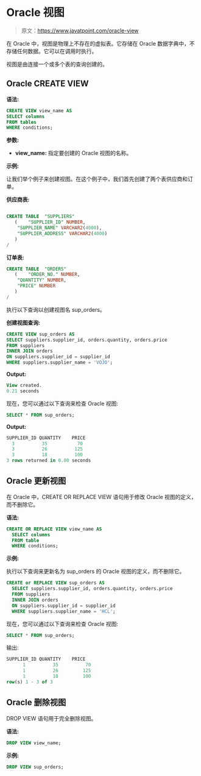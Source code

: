 # Oracle 视图

> 原文：<https://www.javatpoint.com/oracle-view>

在 Oracle 中，视图是物理上不存在的虚拟表。它存储在 Oracle 数据字典中，不存储任何数据。它可以在调用时执行。

视图是由连接一个或多个表的查询创建的。

## Oracle CREATE VIEW

**语法:**

```sql
CREATE VIEW view_name AS
SELECT columns
FROM tables
WHERE conditions;

```

**参数:**

*   **view_name:** 指定要创建的 Oracle 视图的名称。

**示例:**

让我们举个例子来创建视图。在这个例子中，我们首先创建了两个表供应商和订单。

**供应商表:**

```sql

CREATE TABLE  "SUPPLIERS"
   (	"SUPPLIER_ID" NUMBER, 
	"SUPPLIER_NAME" VARCHAR2(4000), 
	"SUPPLIER_ADDRESS" VARCHAR2(4000)
   )
/

```

**订单表:**

```sql
CREATE TABLE  "ORDERS" 
   (	"ORDER_NO." NUMBER, 
	"QUANTITY" NUMBER, 
	"PRICE" NUMBER
   )
/

```

执行以下查询以创建视图名 sup_orders。

**创建视图查询:**

```sql
CREATE VIEW sup_orders AS
SELECT suppliers.supplier_id, orders.quantity, orders.price
FROM suppliers
INNER JOIN orders
ON suppliers.supplier_id = supplier_id
WHERE suppliers.supplier_name = 'VOJO';

```

**Output:**

```sql
View created.
0.21 seconds

```

现在，您可以通过以下查询来检查 Oracle 视图:

```sql
SELECT * FROM sup_orders;

```

**Output:**

```sql
SUPPLIER_ID	QUANTITY	PRICE
  3	         35	          70
  3	         26	         125
  3	         18	         100
3 rows returned in 0.00 seconds

```

## Oracle 更新视图

在 Oracle 中，CREATE OR REPLACE VIEW 语句用于修改 Oracle 视图的定义，而不删除它。

**语法:**

```sql
CREATE OR REPLACE VIEW view_name AS
  SELECT columns
  FROM table
  WHERE conditions; 

```

**示例:**

执行以下查询来更新名为 sup_orders 的 Oracle 视图的定义，而不删除它。

```sql
CREATE or REPLACE VIEW sup_orders AS
  SELECT suppliers.supplier_id, orders.quantity, orders.price
  FROM suppliers
  INNER JOIN orders
  ON suppliers.supplier_id = supplier_id
  WHERE suppliers.supplier_name = 'HCL';

```

现在，您可以通过以下查询来检查 Oracle 视图:

```sql
SELECT * FROM sup_orders;

```

输出:

```sql
SUPPLIER_ID	QUANTITY	PRICE
      1	         35	         70
      1	         26	        125
      1	         18	        100
row(s) 1 - 3 of 3		

```

## Oracle 删除视图

DROP VIEW 语句用于完全删除视图。

**语法:**

```sql
DROP VIEW view_name;

```

**示例:**

```sql
DROP VIEW sup_orders;

```